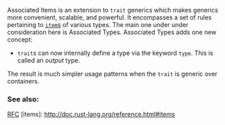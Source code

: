Associated Items is an extension to `trait` generics which makes generics
more convenient, scalable, and powerful. It encompasses a set of rules
pertaining to [`item`s](items) of various types. The main one under under
consideration here is Associated Types. Associated Types adds one new concept:

* `trait`s can now internally define a type via the keyword `type`. This is
called an *output* type.

The result is much simpler usage patterns when the `trait` is generic over
containers.

### See also:

[RFC](
https://github.com/rust-lang/rfcs/blob/master/text/0195-associated-items.md
)
[items]: http://doc.rust-lang.org/reference.html#items
